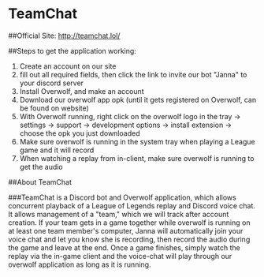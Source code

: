 # TeamChat

##Official Site: http://teamchat.lol/ 

##Steps to get the application working:

1. Create an account on our site
2. fill out all required fields, then click the link to invite our bot "Janna" to your discord server
3. Install Overwolf, and make an account
4. Download our overwolf app opk (until it gets registered on Overwolf, can be found on website)
5. With Overwolf running, right click on the overwolf logo in the tray -> settings -> support -> development options -> install extension -> choose the opk you just downloaded
6. Make sure overwolf is running in the system tray when playing a League game and it will record
7. When watching a replay from in-client, make sure overwolf is running to get the audio

##About TeamChat

###TeamChat is a Discord bot and Overwolf application, which allows concurrent playback of a League of Legends replay and Discord voice chat. It allows management of a "team," which we will track after account creation. If your team gets in a game together while overwolf is running on at least one team member's computer, Janna will automatically join your voice chat and let you know she is recording, then record the audio during the game and leave at the end. Once a game finishes, simply watch the replay via the in-game client and the voice-chat will play through our overwolf application as long as it is running.
